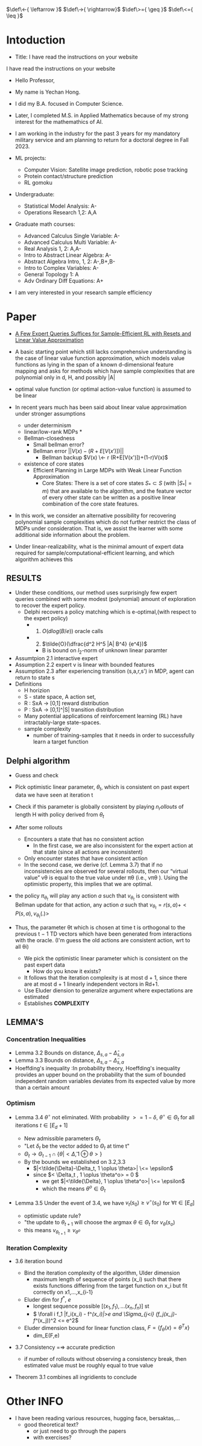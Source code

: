 $\def\<-{ \leftarrow }$
$\def\->{ \rightarrow}$
$\def\>={ \geq }$
$\def\<={ \leq }$

# Intoduction
* Title: I have read the instructions on your website

I have read the instructions on your website

* Hello Professor,

* My name is Yechan Hong. 
* I did my B.A. focused in Computer Science.
* Later, I completed M.S. in Applied Mathematics because of my strong interest for the mathemathics of AI.
* I am working in the industry for the past 3 years for my mandatory military service and am planning to return for a doctoral degree in Fall 2023.

* ML projects:
  * Computer Vision: Satellite image prediction, robotic pose tracking 
  * Protein contact/structure prediction
  * RL gomoku

* Undergraduate:
  * Statistical Model Analysis: A-
  * Operations Research 1,2: A,A
* Graduate math courses:
  * Advanced Calculus Single Variable: A-
  * Advanced Calculus Multi Variable: A-
  * Real Analysis 1, 2: A,A-
  * Intro to Abstract Linear Algebra: A-
  * Abstract Algebra Intro, 1, 2: A-,B+,B-
  * Intro to Complex Variables: A-
  * General Topology 1: A
  * Adv Ordinary Diff Equations: A+


* I am very interested in your research sample efficiency
# Paper
* [A Few Expert Queries Suffices for Sample-Efficient RL with Resets and Linear Value Approximation](https://arxiv.org/pdf/2207.08342.pdf)
* A basic starting point which still lacks comprehensive understanding is the case of linear value function approximation, which models value functions as lying in the span of a known d-dimensional feature mapping and asks for methods which have sample complexities that are polynomial only in d, H, and possibly |A|
* optimal value function (or optimal action-value function) is assumed to be linear
* In recent years much has been said about linear value approximation under stronger assumptions
  * under determinism
  * linear/low-rank MDPs
    * 
  * Bellman-closedness
    * Small bellman error?
    * Bellman error $|| V(x) - (R+E[V(x')]) ||$
      * Bellman backup $V(x) \<- r (R+E[V(x')])+(1-r)V(x)$
  * existence of core states
    * Efficient Planning in Large MDPs with Weak Linear Function Approximation
      * Core States: There is a set of core states $S_* \subset S$ (with $|S_*|=m$) that are available to the algorithm, and the feature vector of every other state can be written as a positive linear combination of the core state features.

* In this work, we consider an alternative possibility for recovering polynomial sample complexities which do not further restrict the class of MDPs under consideration. That is, we assist the learner with some additional side information about the problem.
* Under linear-realizability, what is the minimal amount of expert data required for sample/computational-efficient learning, and which algorithm achieves this
  
## RESULTS
* Under these conditions, our method uses surprisingly few expert queries combined with some modest (polynomial) amount of exploration to recover the expert policy.
  * Delphi recovers a policy matching which is e-optimal,(with respect to the expert policy)
    * 1. $O(d log(B/e) )$ oracle calls 
    * 2. $\tilde{O}(\dfrac{d^2 H^5 |A| B^4} {e^4})$
      * B is bound on $l_2$-norm of unknown linear paramter
* Assumtpion 2.1 interactive expert
* Assumption 2.2 expert v is linear with bounded features
* Assumption 2.3 after experiencing transition (s,a,r,s') in MDP, agent can return to state s
* Definitions
  * H horizion
  * S - state space, A action set, 
  * R : SxA -> [0,1]     reward distribution
  * P : SxA -> [0,1]^|S| transition distribution
  * Many potential applications of reinforcement learning (RL) have intractably-large state-spaces.
  * sample complexity
    * number of training-samples that it needs in order to successfully learn a target function
## Delphi algorithm
* Guess and check
* Pick optimistic linear parameter, $\theta_t$, which is consistent on past expert data we have seen at iteration t
* Check if this parameter is globally consistent by playing $n_rollouts$ of length H with policy derived from $\theta_t$
* After some rollouts
  * Encounters a state that has no consistent action
    * In the first case, we are also inconsistent for the expert action at that state (since all actions are inconsistent)
  * Only encounter states that have consistent action
  * In the second case, we derive (cf. Lemma 3.7) that if no inconsistencies are observed for several rollouts, then our “virtual value” vθ is equal to the true value under πθ (i.e., vπθ ). Using the optimistic property, this implies that we are optimal.

* the policy $\pi_{\theta_t}$ will play any action $a$ such that $v_{\theta_t}$ is consistent with Bellman update for that action, any action $a$ such that $v_{\theta_t} = r(s,a) + <P(s,a),v_{\theta_t}(.)>$
* Thus, the parameter θt which is chosen at time t is orthogonal to the previous t − 1 TD vectors which have been generated from interactions with the oracle. (I'm guess the old actions are consistent action, wrt to all θi)
  * We pick the optimistic linear parameter which is consistent on the past expert data 
    * How do you know it exists?
  * It follows that the iteration complexity is at most d + 1, since there are at most d + 1 linearly
  independent vectors in Rd+1.
  * Use Eluder diension to generalize argument where expectations are estimated
  * Establishes __COMPLEXITY__
## LEMMA'S

### Concentration Inequalities
* Lemma 3.2 Bounds on distance,  $\Delta_{s,a} - \hat{\Delta}_{s,a}$
* Lemma 3.3 Bounds on distance,  $\Delta_{s,a} - \tilde{\Delta}_{s,a}$
* Hoeffding's inequality :In probability theory, Hoeffding's inequality provides an upper bound on the probability that the sum of bounded independent random variables deviates from its expected value by more than a certain amount

### Optimism
* Lemma 3.4 $\theta^{\circ}$ not eliminated. With probability $>=  1-\delta$, $\theta^\circ \in \Theta_t$ for all iterations $t \in [E_d+1]$
  * New admissible parameters $\Theta_t$
  * "Let $\delta_t$ be the vector added to $\Theta_t$ at time t"
  * $\Theta_t \rightarrow \Theta_{t-1} \cap \{\theta | <\tilde{\Delta}, 1 \oplus \theta>  \}$
  * By the bounds we established on 3.2,3.3
    * $|<\tilde{\Delta}-\Delta_t, 1 \oplus \theta>| \<= \epsilon$
    * since $< \Delta_t , 1 \oplus \theta^o> = 0 $ 
      * we get $|<\tilde{\Delta}, 1 \oplus \theta^o>| \<= \epsilon$ 
      * which the means $\theta^o \in \Theta_t$

* Lemma 3.5 Under the event of 3.4, we have $v_t(s_0) \geq v^{\circ}(s_0)$ for  $\forall t \in [E_d]$
  * optimistic update rule?
  * "the update to $\theta_{t+1}$ will choose the argmax $\theta \in \Theta_t$ for $v_{\theta}(s_o)$
  * this means $v_{\theta_{t+1}} \geq v_{\theta^o}$ 


### Iteration Complexity
* 3.6 iteration bound
  * Bind the iteration complexity of the algorithm, Ulder dimension
    * maximum length of sequence of points (x_i) such that there exists functions differing from the target function on x_i but fit correctly on x1,...,x_{i-1}
  * Eluder dim for $f^*$, $e$
    * longest sequence possible $[(x_1,f_1), ...(x_n,f_n)]$ st
    * $ \forall i f_1  |f_i(x_i) - f^*(x_i)|>e and \Sigma_{j<i} (f_j(x_j)-f^*(x_j))^2 <= e^2$
  * Eluder dimension bound for linear function class, $F = \{f_\theta(x)=\theta^T x\}$
    * dim_E(F,e)

* 3.7 Consistency =⇒ accurate prediction
  * if number of rollouts without observing a consistency break, then estimated value must be roughly equal to true value
* Theorem 3.1 combines all ingridients to conclude




# Other INFO
* I have been reading various resources, hugging face, bersaktas,...
  * good theoretical text?
    * or just need to go through the papers
    * with exercises?


